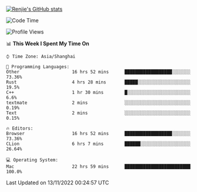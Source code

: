 [![Renjie's GitHub stats](https://github-readme-stats.vercel.app/api?username=liurenjie1024&show_icons=true&theme=chartreuse-dark)](https://github.com/anuraghazra/github-readme-stats)

<!--START_SECTION:waka-->
![Code Time](http://img.shields.io/badge/Code%20Time-319%20hrs%2042%20mins-blue)

![Profile Views](http://img.shields.io/badge/Profile%20Views-27-blue)

📊 **This Week I Spent My Time On** 

```text
⌚︎ Time Zone: Asia/Shanghai

💬 Programming Languages: 
Other                    16 hrs 52 mins      ██████████████████░░░░░░░   73.36% 
Rust                     4 hrs 28 mins       █████░░░░░░░░░░░░░░░░░░░░   19.5% 
C++                      1 hr 30 mins        █░░░░░░░░░░░░░░░░░░░░░░░░   6.6% 
textmate                 2 mins              ░░░░░░░░░░░░░░░░░░░░░░░░░   0.19% 
Text                     2 mins              ░░░░░░░░░░░░░░░░░░░░░░░░░   0.15%

🔥 Editors: 
Browser                  16 hrs 52 mins      ██████████████████░░░░░░░   73.36% 
CLion                    6 hrs 7 mins        ██████░░░░░░░░░░░░░░░░░░░   26.64%

💻 Operating System: 
Mac                      22 hrs 59 mins      █████████████████████████   100.0%

```


 Last Updated on 13/11/2022 00:24:57 UTC
<!--END_SECTION:waka-->

